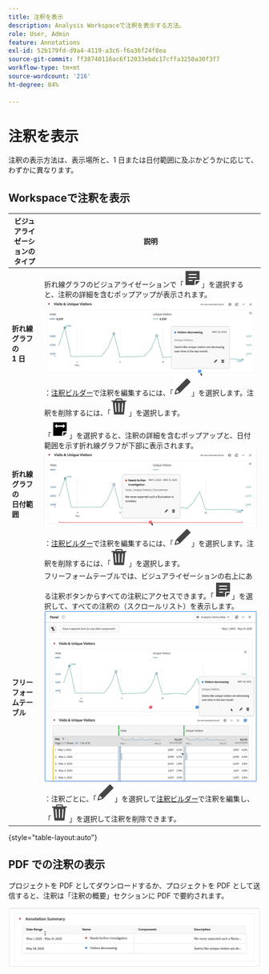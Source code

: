 ```yaml
---
title: 注釈を表示
description: Analysis Workspaceで注釈を表示する方法。
role: User, Admin
feature: Annotations
exl-id: 52b179fd-d9a4-4119-a3c6-f6a36f24f8ea
source-git-commit: ff38740116ac6f12033ebdc17cffa3250a30f3f7
workflow-type: tm+mt
source-wordcount: '216'
ht-degree: 84%

---
```


# 注釈を表示

注釈の表示方法は、表示場所と、1 日または日付範囲に及ぶかどうかに応じて、わずかに異なります。

## Workspaceで注釈を表示

| ビジュアライゼーションの<br/>タイプ | 説明 |
| --- | --- |
| **折れ線グラフの&#x200B;**<br/>**1 日** | 折れ線グラフのビジュアライゼーションで「![注釈](/help/assets/icons/Annotate.svg)」を選択すると、注釈の詳細を含むポップアップが表示されます。<br/>![1 日に注釈](assets/annotation-single-day.png)<br/>：[注釈ビルダー](create-annotations.md#annotation-builder)で注釈を編集するには、「![編集](/help/assets/icons/Edit.svg)」を選択します。注釈を削除するには、「![削除](/help/assets/icons/Delete.svg)」を選択します。 |
| **折れ線グラフの&#x200B;**<br/>**日付範囲** | 「![AnnotateRange](/help/assets/icons/AnnotateRange.svg)」を選択すると、注釈の詳細を含むポップアップと、日付範囲を示す折れ線グラフが下部に表示されます。<br/>![注釈範囲](assets/annotation-range.png)：[注釈ビルダー](create-annotations.md#annotation-builder)で注釈を編集するには、「![編集](/help/assets/icons/Edit.svg)」を選択します。注釈を削除するには、「![削除](/help/assets/icons/Delete.svg)」を選択します。 |
| **フリーフォームテーブル** | フリーフォームテーブルでは、ビジュアライゼーションの右上にある注釈ボタンからすべての注釈にアクセスできます。「![注釈](/help/assets/icons/Annotate.svg)」を選択して、すべての注釈の（スクロールリスト）を表示します。<br/>![注釈テーブル](assets/annotations-table.png)<br/>：注釈ごとに、「![編集](/help/assets/icons/Edit.svg)」を選択して[注釈ビルダー](create-annotations.md#annotation-builder)で注釈を編集し、「![削除](/help/assets/icons/Delete.svg)」を選択して注釈を削除できます。 |

{style="table-layout:auto"}

## PDF での注釈の表示

プロジェクトを PDF としてダウンロードするか、プロジェクトを PDF として送信すると、注釈は「注釈の概要」セクションに PDF で要約されます。

![注釈の説明を示す PDF ファイルのハイライト表示。](assets/annotations-pdf.png)


<!--
# View annotations

Annotations manifest slightly differently, depending on whether they span a single day or a date range.

## View annotations in Line charts or Tables

| Date | Appearance |
| --- | --- |
| **Single day** |   ![](assets/single-day.png)<p>When you hover over the annotation, you can see its details, you can edit it by selecting the pen icon, or you can delete it:<p> ![](assets/hover.png) |
| **Date range** |  The icon changes and when you hover over it, the date range appears.<p>![](assets/multi-day.png)<p>When you select it in the line chart, the annotation metadata appear, and you can edit or delete it:![](assets/multi-hover.png)<p>In a table, an icon appears on every date in the date range.<p>![](assets/multi-day-table.png)|
| **Overlapping annotations** | On days that have more than one annotation tied to them, the icon appears in a grey color.<p>![](assets/grey.png)<p>When you hover over the grey icon, all overlapping annotations appear:<p>![](assets/overlap.png) |

{style="table-layout:auto"}

## View annotations in a .pdf file

Since you cannot hover over icons in a .pdf file, this file (after export) provides notes of explanations at the bottom of a panel. Here is an example:

![](assets/ann-pdf.png)

## View annotations with non-trended data

Sometimes annotation are shown with non-trended data, but tied to a specific dimension. In that case, they appear only in a summary annotation in the bottom right corner. Here is an example:

![](assets/non-date.png)

The summary chart appears in all visualization types in the corner, not just in non-trended freeform tables and summary numbers. It also appears in visualizations like [!UICONTROL Donut], [!UICONTROL Flow],[!UICONTROL Fallout],[!UICONTROL Cohort], and so on.

![](assets/ann-summary.png)

-->